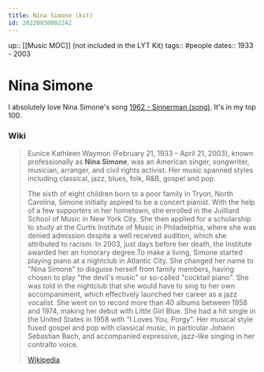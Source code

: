 ```yaml
---
title: Nina Simone (kit)
id: 20220830002242
---
```

up:: [[Music MOC]] (not included in the LYT Kit)
tags:: #people
dates:: 1933 - 2003

# Nina Simone
I absolutely love Nina Simone's song [1962 - Sinnerman (song)]([[20220829225628]]). It's in my top 100.

### Wiki
> Eunice Kathleen Waymon (February 21, 1933 – April 21, 2003), known professionally as **Nina Simone**, was an American singer, songwriter, musician, arranger, and civil rights activist. Her music spanned styles including classical, jazz, blues, folk, R&B, gospel and pop.
>
> The sixth of eight children born to a poor family in Tryon, North Carolina, Simone initially aspired to be a concert pianist. With the help of a few supporters in her hometown, she enrolled in the Juilliard School of Music in New York City. She then applied for a scholarship to study at the Curtis Institute of Music in Philadelphia, where she was denied admission despite a well received audition, which she attributed to racism. In 2003, just days before her death, the Institute awarded her an honorary degree.To make a living, Simone started playing piano at a nightclub in Atlantic City. She changed her name to "Nina Simone" to disguise herself from family members, having chosen to play "the devil's music" or so-called "cocktail piano". She was told in the nightclub that she would have to sing to her own accompaniment, which effectively launched her career as a jazz vocalist. She went on to record more than 40 albums between 1958 and 1974, making her debut with Little Girl Blue. She had a hit single in the United States in 1958 with "I Loves You, Porgy". Her musical style fused gospel and pop with classical music, in particular Johann Sebastian Bach, and accompanied expressive, jazz-like singing in her contralto voice.
>
> [Wikipedia](https://en.wikipedia.org/wiki/Nina%20Simone)